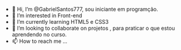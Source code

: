 - 👋 Hi, I’m @GabrielSantos777, sou iniciante em programção.
- 👀 I’m interested in  Front-end
- 🌱 I’m currently learning HTML5 e CSS3
- 💞️ I’m looking to collaborate on  projetos , para praticar o que estou aprendendo no curso.
- 📫 How to reach me ...

<!---
GabrielSantos777/GabrielSantos777 is a ✨ special ✨ repository because its `README.md` (this file) appears on your GitHub profile.
You can click the Preview link to take a look at your changes.
--->
